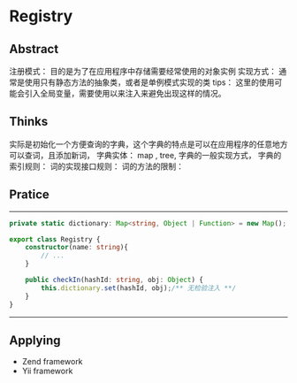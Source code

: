 # Registry

## Abstract

注册模式： 目的是为了在应用程序中存储需要经常使用的对象实例
实现方式： 通常是使用只有静态方法的抽象类，或者是单例模式实现的类
tips： 这里的使用可能会引入全局变量，需要使用以来注入来避免出现这样的情况。

## Thinks

实际是初始化一个方便查询的字典，这个字典的特点是可以在应用程序的任意地方可以查词，且添加新词，
字典实体： map , tree, 字典的一般实现方式，
字典的索引规则：
词的实现接口规则：
词的方法的限制：

## Pratice 

---

```typescript
private static dictionary: Map<string, Object | Function> = new Map();

export class Registry {
    constructor(name: string){
        // ...
    }

    public checkIn(hashId: string, obj: Object) {
        this.dictionary.set(hashId, obj);/** 无检验注入 **/
    }
}
```

---

## Applying

* Zend framework
* Yii framework